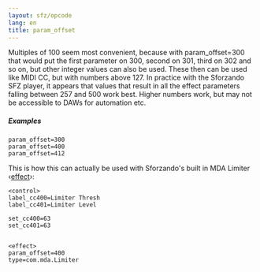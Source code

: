 ```yaml
---
layout: sfz/opcode
lang: en
title: param_offset
---
```

Multiples of 100 seem most convenient, because with param_offset=300 that would
put the first parameter on 300, second on 301, third on 302 and so on, but other
integer values can also be used. These then can be used like MIDI CC, but with
numbers above 127. In practice with the Sforzando SFZ player, it appears that
values that result in all the effect parameters falling between 257 and 500 work
best. Higher numbers work, but may not be accessible to DAWs for automation etc.

##### Examples

```
param_offset=300
param_offset=400
param_offset=412
```

This is how this can actually be used with Sforzando's built in
MDA Limiter ‹[effect](/headers/effect)›:

```
<control>
label_cc400=Limiter Thresh
label_cc401=Limiter Level

set_cc400=63
set_cc401=63


<effect>
param_offset=400
type=com.mda.Limiter
```
